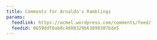 ```yaml
---
title: Comments for Arnaldo's Ramblings
params:
  feedlink: https://acmel.wordpress.com/comments/feed/
  feedid: 0659ddf8ab0c4888329b63890307bde5
---
```

